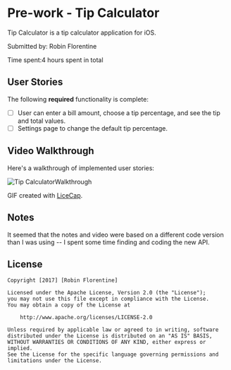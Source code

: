 # 
# Pre-work - Tip Calculator

 Tip Calculator is a tip calculator application for iOS.

Submitted by: Robin Florentine

Time spent:4 hours spent in total

## User Stories

The following **required** functionality is complete:

* [ ] User can enter a bill amount, choose a tip percentage, and see the tip and total values.
* [ ] Settings page to change the default tip percentage.

## Video Walkthrough 

Here's a walkthrough of implemented user stories:

<img src='http://imgur.com/a/TKWAm' title='Tip Calculator Walkthrough' width='' alt='Tip CalculatorWalkthrough' />

GIF created with [LiceCap](http://www.cockos.com/licecap/).

## Notes

It seemed that the notes and video were based on a different code version than I was using -- I spent some time finding and coding the new API.

## License

    Copyright [2017] [Robin Florentine]

    Licensed under the Apache License, Version 2.0 (the "License");
    you may not use this file except in compliance with the License.
    You may obtain a copy of the License at

        http://www.apache.org/licenses/LICENSE-2.0

    Unless required by applicable law or agreed to in writing, software
    distributed under the License is distributed on an "AS IS" BASIS,
    WITHOUT WARRANTIES OR CONDITIONS OF ANY KIND, either express or implied.
    See the License for the specific language governing permissions and
    limitations under the License.
